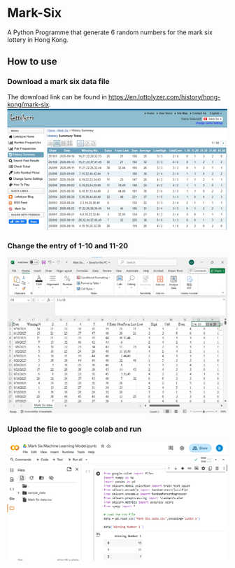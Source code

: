 # Mark-Six
A Python Programme that generate 6 random numbers for the mark six lottery in Hong Kong.

## How to use
### Download a mark six data file
The download link can be found in https://en.lottolyzer.com/history/hong-kong/mark-six.
<img src="/images/Mark Six ML Figure 1.png" alt="Alt Text" width="800px">

### Change the entry of 1-10 and 11-20
<img src="/images/Mark Six ML Figure 2.png" alt="Alt Text" width="800px">

### Upload the file to google colab and run
<img src="/images/Mark Six ML Figure 3.png" alt="Alt Text" width="800px">
